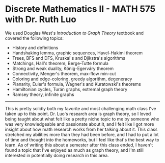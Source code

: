 # Discrete Mathematics II - MATH 575 with Dr. Ruth Luo

We used Douglas West's *Introduction to Graph Theory* textbook and covered the following topics:
- History and definitions
- Handshaking lemma, graphic sequences, Havel-Hakimi theorem
- Trees, BFS and DFS, Kruskal's and Djikstra's algorithms
- Matchings, Hall's theorem, Berge-Tutte formula
- Strong and weak duality, König-Egerváry theorem
- Connectivity, Menger's theorem, max-flow min-cut
- Coloring and edge-coloring, greedy algorithm, degeneracy
- Planarity, Euler's formula, Wagner's and Kuratowski's theorems
- Hamiltonian cycles, Turán graphs, extremal graph theory
- Ramsey theory, infinite graphs

---

This is pretty solidly both my favorite and most challenging math class I've taken up to this point. Dr. Luo's research area is graph theory, so I loved being taught about what felt like a pretty niche topic to me by someone who was very knowledgeable and passionate about it, and I felt like I got more insight about how math research works from her talking about it. This class stretched my abilities more than they had been before, and I had to put a lot of time and thought into the homeworks, but I feel like that's the best way to learn. As of writing this about a semester after this class ended, I haven't found a topic that I've enjoyed as much as graph theory, and I'm still interested in potentially doing research in this area.

